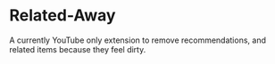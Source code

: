 # Related-Away
A currently YouTube only extension to remove recommendations, and related items because they feel dirty.
